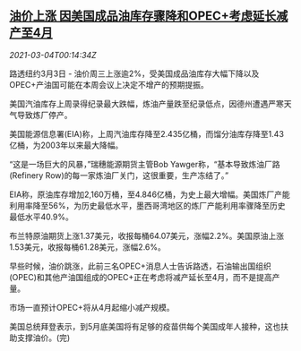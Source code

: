 <!--1614817393000-->
[油价上涨 因美国成品油库存骤降和OPEC+考虑延长减产至4月](https://cn.reuters.com/article/global-oil-close-0303-wedn-idCNKCS2AW00O)
------

<div><i>2021-03-04T00:14:34Z</i></div><p>路透纽约3月3日 - 油价周三上涨逾2%，受美国成品油库存大幅下降以及OPEC+产油国可能在本周会议上决定不增产的预期提振。</p><p>美国汽油库存上周录得纪录最大跌幅，炼油产量跌至纪录低点，因德州遭遇严寒天气导致炼厂停产。</p><p>美国能源信息署(EIA)称，上周汽油库存降至2.435亿桶，而馏分油库存降至1.43亿桶，为2003年以来最大降幅。</p><p>“这是一场巨大的风暴，”瑞穗能源期货主管Bob Yawger称，“基本导致炼油厂路(Refinery Row)的每一家炼油厂关门，这很重要，生产冻结了。”</p><p>EIA称，原油库存增加2,160万桶，至4.846亿桶，为史上最大增幅。美国炼厂产能利用率降至56%，为历史最低水平，墨西哥湾地区的炼厂产能利用率骤降至历史最低水平40.9%。</p><p>布兰特原油期货上涨1.37美元，收报每桶64.07美元，涨幅2.2%。美国原油上涨1.53美元，收报每桶61.28美元，涨幅2.6%。</p><p>早些时候，油价跳涨，此前三名OPEC+消息人士告诉路透，石油输出国组织(OPEC)和其他产油国组成的OPEC+正在考虑将减产延长至4月，而不是提高产量。</p><p>市场一直预计OPEC+将从4月起缩小减产规模。</p><p>美国总统拜登表示，到5月底美国将有足够的疫苗供每个美国成年人接种，这也扶助支撑油价。(完)</p>
